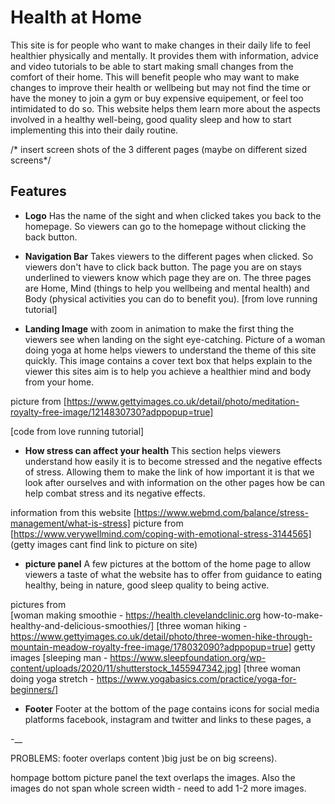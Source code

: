 # Health at Home

This site is for people who want to make changes in their daily life to feel healthier physically and mentally. It provides them with information, advice and video tutorials to be able to start making small changes from the comfort of their home. This will benefit people who may want to make changes to improve their health or wellbeing but may not find the time or have the money to join a gym or buy expensive equipement, or feel too intimidated to do so. This website helps them learn more about the aspects involved in a healthy well-being, good quality sleep and how to start implementing this into their daily routine.

/* insert screen shots of the 3 different pages (maybe on different sized screens*/

## Features

- __Logo__
Has the name of the sight and when clicked takes you back to the homepage. So viewers can go to the homepage without clicking the back button.

- __Navigation Bar__
Takes viewers to the different pages when clicked. So viewers don't have to click back button. The page you are on stays underlined to viewers know which page they are on. The three pages are Home, Mind (things to help you wellbeing and mental health) and Body (physical activities you can do to benefit you).
 [from love running tutorial]

- __Landing Image__
with zoom in animation to make the first thing the viewers see when landing on the sight eye-catching. Picture of a woman doing yoga at home helps viewers to understand the theme of this site quickly.
This image contains a cover text box that helps explain to the viewer this sites aim is to help you achieve a healthier mind and body from your home.

picture from  [https://www.gettyimages.co.uk/detail/photo/meditation-royalty-free-image/1214830730?adppopup=true]

[code from love running tutorial]

- __How stress can affect your health__
This section helps viewers understand how easily it is to become stressed and the negative effects of stress. Allowing them to make the link of how important it is that we look after ourselves and with information on the other pages how be can help combat stress and its negative effects.

information from this website [https://www.webmd.com/balance/stress-management/what-is-stress]
picture from [https://www.verywellmind.com/coping-with-emotional-stress-3144565] (getty images cant find link to picture on site)

- __picture panel__
A few pictures at the bottom of the home page to allow viewers a taste of what the website has to offer from guidance to eating healthy, being in nature, good sleep quality to being active.

pictures from  
[woman making smoothie - https://health.clevelandclinic.org how-to-make-healthy-and-delicious-smoothies/]
[three woman hiking - https://www.gettyimages.co.uk/detail/photo/three-women-hike-through-mountain-meadow-royalty-free-image/178032090?adppopup=true] getty images
[sleeping man - https://www.sleepfoundation.org/wp-content/uploads/2020/11/shutterstock_1455947342.jpg]
[three woman doing yoga stretch - https://www.yogabasics.com/practice/yoga-for-beginners/]

- __Footer__
Footer at the bottom of the page contains icons for social media platforms facebook, instagram and twitter and links to these pages, a


-__

PROBLEMS:
footer overlaps content )big just be on big screens).

hompage bottom picture panel the text overlaps the images.
Also the images do not span whole screen width - need to add 1-2 more images.